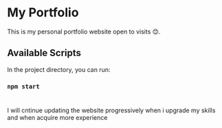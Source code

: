 # My Portfolio
This is my personal portfolio website open to visits 😊.

## Available Scripts

In the project directory, you can run:

### `npm start`

#
I will cntinue updating the website progressively when i upgrade my skills and when acquire more experience
